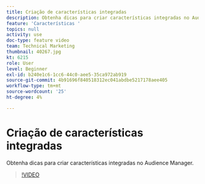 ```yaml
---
title: Criação de características integradas
description: Obtenha dicas para criar características integradas no Audience Manager.
feature: 'Características '
topics: null
activity: use
doc-type: feature video
team: Technical Marketing
thumbnail: 40267.jpg
kt: 6215
role: User
level: Beginner
exl-id: b240e1c6-1cc6-44c0-aee5-35ca972ab919
source-git-commit: 4b91696f840518312ec041abdbe5217178aee405
workflow-type: tm+mt
source-wordcount: '25'
ht-degree: 4%

---
```


# Criação de características integradas

Obtenha dicas para criar características integradas no Audience Manager.

>[!VIDEO](https://video.tv.adobe.com/v/40267/?quality=12&learn=on)
